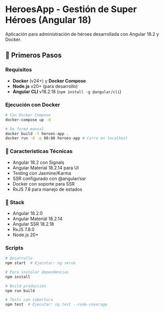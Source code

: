 # HeroesApp - Gestión de Super Héroes (Angular 18)

Aplicación para administración de héroes desarrollada con Angular 18.2 y Docker.

## 🚀 Primeros Pasos

### Requisitos
- **Docker** (v24+) y **Docker Compose**
- **Node.js** v20+ (para desarrollo)
- **Angular CLI** v18.2.18 (`npm install -g @angular/cli`)

### Ejecución con Docker
```bash
# Con Docker Compose 
docker-compose up -d

# De forma manual
docker build -t heroes-app .
docker run -d -p 80:80 heroes-app # Corre en localhost
```

### 🌟 Características Técnicas
- Angular 18.2 con Signals
- Angular Material 18.2.14 para UI
- Testing con Jasmine/Karma
- SSR configurado con @angular/ssr
- Docker con soporte para SSR
- RxJS 7.8 para manejo de estados

### 🧱 Stack 
- Angular 18.2.0	
- Angular Material 18.2.14 
- Angular SSR 18.2.18	
- RxJS 7.8.0 
- Node.js 20+	

### Scripts 
```bash
# Desarrollo
npm start  # Ejecutar: ng serve

# Para instalar dependencias
npm install

# Build producción
npm run build

# Tests con cobertura
npm test  # Ejecutar: ng test --code-coverage
```